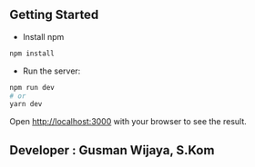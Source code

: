 ## Getting Started

- Install npm

```bash
npm install
```

- Run the server:

```bash
npm run dev
# or
yarn dev
```

Open [http://localhost:3000](http://localhost:3000) with your browser to see the result.

## Developer : Gusman Wijaya, S.Kom
